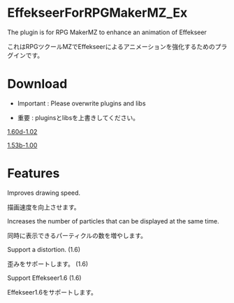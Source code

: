 # EffekseerForRPGMakerMZ_Ex

The plugin is for RPG MakerMZ to enhance an animation of Effekseer

これはRPGツクールMZでEffekseerによるアニメーションを強化するためのプラグインです。

# Download

* Important : Please overwrite plugins and libs

* 重要 : pluginsとlibsを上書きしてください。

[1.60d-1.02](https://github.com/effekseer/EffekseerForRPGMakerMZ_Ex/archive/refs/tags/160d-102.zip)

[1.53b-1.00](https://github.com/effekseer/EffekseerForRPGMakerMZ_Ex/releases/download/153b-100/EffekseerForRPGMakerMZ_Ex-153b-100.zip)

# Features

Improves drawing speed. 

描画速度を向上させます。

Increases the number of particles that can be displayed at the same time.

同時に表示できるパーティクルの数を増やします。

Support a distortion. (1.6)

歪みをサポートします。 (1.6)

Support Effekseer1.6 (1.6)

Effekseer1.6をサポートします。
